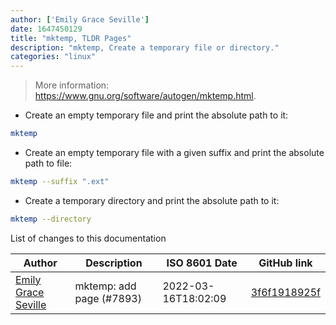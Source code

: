 ```yaml
---
author: ['Emily Grace Seville']
date: 1647450129
title: "mktemp, TLDR Pages"
description: "mktemp, Create a temporary file or directory."
categories: "linux"
---
```

> More information: <https://www.gnu.org/software/autogen/mktemp.html>.

- Create an empty temporary file and print the absolute path to it:

```bash
mktemp
```

- Create an empty temporary file with a given suffix and print the absolute path to file:

```bash
mktemp --suffix ".ext"
```

- Create a temporary directory and print the absolute path to it:

```bash
mktemp --directory
```
List of changes to this documentation


Author | Description | ISO 8601 Date | GitHub link
------|-----|-----|-----
[Emily Grace Seville](mailto:emilyseville7cf@gmail.com) | mktemp: add page (#7893) | 2022-03-16T18:02:09 | [3f6f1918925f](https://github.com/tldr-pages/tldr/commit/3f6f1918925fb6d10299ea45b95373a266b1dac1)

